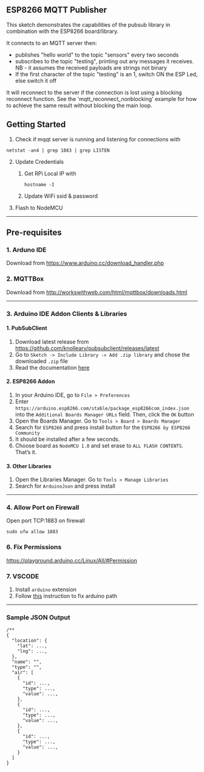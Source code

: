 ## ESP8266 MQTT Publisher

This sketch demonstrates the capabilities of the pubsub library in combination
with the ESP8266 board/library.

It connects to an MQTT server then:

- publishes "hello world" to the topic "sensors" every two seconds
- subscribes to the topic "testing", printing out any messages
  it receives. NB - it assumes the received payloads are strings not binary
- If the first character of the topic "testing" is an 1, switch ON the ESP Led,
  else switch it off

It will reconnect to the server if the connection is lost using a blocking
reconnect function. See the 'mqtt_reconnect_nonblocking' example for how to
achieve the same result without blocking the main loop.

## Getting Started

1. Check if mqqt server is running and listening for connections with

```
netstat -an4 | grep 1883 | grep LISTEN
```

2. Update Credentials

   1. Get RPi Local IP with
      ```
      hostname -I
      ```
   1. Update WiFi ssid & password

3. Flash to NodeMCU

<hr />

## Pre-requisites

### 1. Arduno IDE

Download from https://www.arduino.cc/download_handler.php

### 2. MQTTBox

Download from http://workswithweb.com/html/mqttbox/downloads.html

<hr />

### 3. Arduino IDE Addon Clients & Libraries

#### 1. PubSubClient
1. Download latest release from https://github.com/knolleary/pubsubclient/releases/latest
2. Go to `Sketch -> Include Library -> Add .zip library` and chose the downloaded `.zip` file
3. Read the documentation [here](https://pubsubclient.knolleary.net/api.html)

#### 2. ESP8266 Addon
1. In your Arduino IDE, go to `File > Preferences`
2. Enter `https://arduino.esp8266.com/stable/package_esp8266com_index.json` into the `Additional Boards Manager URLs` field. Then, click the `OK` button
3. Open the Boards Manager. Go to `Tools > Board > Boards Manager`
4. Search for `ESP8266` and press install button for the `ESP8266 by ESP8266 Community`
5. It should be installed after a few seconds.
6. Choose board as `NodeMCU 1.0` and set erase to `ALL FLASH CONTENTS`. That’s it.

#### 3. Other Libraries
1. Open the Libraries Manager. Go to `Tools > Manage Libraries`
2. Search for `ArduinoJson` and press install

<hr />

### 4. Allow Port on Firewall

Open port TCP:1883 on firewall

```
sudo ufw allow 1883
```

### 6. Fix Permissions

https://playground.arduino.cc/Linux/All/#Permission

### 7. VSCODE
1. Install `arduino` extension
2. Follow [this](https://github.com/microsoft/vscode-arduino/issues/791#issuecomment-476089760) instruction to fix arduino path

<hr />


### Sample JSON Output

```
/**
{
  "location": {
    "lat": ...,
    "lng": ...,
  },
  "name": "",
  "type": "",
  "air": [
    {
      "id": ...,
      "type": ...,
      "value": ...,
    },
    {
      "id": ...,
      "type": ...,
      "value": ...,
    },
    {
      "id": ...,
      "type": ...,
      "value": ...,
    }
  ]
}
```